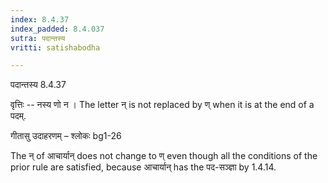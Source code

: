 ```yaml
---
index: 8.4.37
index_padded: 8.4.037
sutra: पदान्तस्य
vritti: satishabodha

---
```

 पदान्तस्य 8.4.37 


वृत्तिः -- नस्य णो न । The letter न् is not replaced by ण् when it is at the end of a पदम्. 


गीतासु उदाहरणम् – श्लोकः bg1-26 


The न् of आचार्यान् does not change to ण् even though all the conditions of the prior rule are satisfied, because आचार्यान् has the पद-सञ्ज्ञा by 1.4.14. 